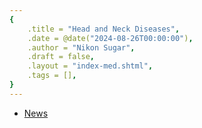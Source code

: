 ```yaml
---
{
    .title = "Head and Neck Diseases",
    .date = @date("2024-08-26T00:00:00"),
    .author = "Nikon Sugar",
    .draft = false,
    .layout = "index-med.shtml",
    .tags = [],
}  
--- 
```


- [News](/notes/med/news)

